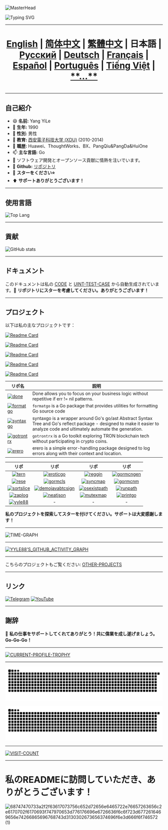 ![MasterHead](https://user-images.githubusercontent.com/74038190/213910845-af37a709-8995-40d6-be59-724526e3c3d7.gif)

![Typing SVG](https://readme-typing-svg.demolab.com?font=Fira+Code&size=33&pause=1000&color=EBE912&width=999&lines=Hi+there+%F0%9F%91%8B%2C+Welcome+to+my+Page+%F0%9F%91%8B%2C+I'm+yyle88)

---

<!-- 这是一个注释，它不会在渲染时显示出来，这是语言选择的起始位置 -->

<h4 align="center" style="font-size: 2.0em;"><a href="../README.md">English</a> | <a href="../README.zh.md">简体中文</a> | <a href="README.zh-Hant.md">繁體中文</a> | <strong>日本語</strong> | <a href="README.ru.md">Русский</a> | <a href="README.de.md">Deutsch</a> | <a href="README.fr.md">Français</a> | <a href="README.es.md">Español</a> | <a href="README.pt.md">Português</a> | <a href="README.vi.md">Tiếng Việt</a> | <a href="../LOCALE-MENU.md">**...** </a></h4>

<!-- 这是一个注释，它不会在渲染时显示出来，这是语言选择的终止位置 -->

---

## 自己紹介

- 😄 **名前:** Yang YiLe
- 🔭 **生年:** 1990
- 🌱 **性別:** 男性
- 👯 **教育:** [西安電子科技大学 (XDU)](https://www.xidian.edu.cn/) (2010-2014)
- 💼 **職歴:** Huawei、ThoughtWorks、BX、PangQiu&PangDa&HuiOne
- 📫 **主な言語:** Go
- 💬 ソフトウェア開発とオープンソース貢献に情熱を注いでいます。
- 🔗 **Github:** [リポジトリ](https://github.com/yyle88?tab=repositories&type=public&sort=stargazers)
- 🌟 **スターをください⭐**
- ⬆️ **サポートありがとうございます！**

---

## 使用言語

![Top Lang](https://github-readme-stats.vercel.app/api/top-langs/?username=yyle88&hide=html&card_width=465)

---

## 貢献

![GitHub stats](https://github-readme-stats.vercel.app/api?username=yyle88&show_icons=true&theme=radical&show=reviews,prs_merged,prs_merged_percentage&hide=contribs&card_width=465)

---

## ドキュメント

このドキュメントは私の [CODE](yyle88.go) と [UINT-TEST-CASE](yyle88_test.go) から自動生成されています。🌟 **リポジトリにスターを考慮してください。ありがとうございます！**

---

## プロジェクト

以下は私の主なプロジェクトです：

<!-- 这是一个注释，它不会在渲染时显示出来，这是项目列表的起始位置 -->

[![Readme Card](https://github-readme-stats.vercel.app/api/pin/?username=yyle88&repo=sure&theme=swift&unique=b3f87aab-1836-4f0f-ae15-0e6067362205)](https://github.com/yyle88/sure)

[![Readme Card](https://github-readme-stats.vercel.app/api/pin/?username=yyle88&repo=gobtcsign&theme=github_dark_dimmed&unique=84c3888e-e29a-4392-91a3-427c89756714)](https://github.com/yyle88/gobtcsign)

[![Readme Card](https://github-readme-stats.vercel.app/api/pin/?username=yyle88&repo=osexec&theme=dark&unique=0508b2b7-91a8-46fc-9d28-9ea7336d3073)](https://github.com/yyle88/osexec)

[![Readme Card](https://github-readme-stats.vercel.app/api/pin/?username=yyle88&repo=gormmom&theme=date_night&unique=2a57a34c-11b8-499a-8ce6-c9a108fc5fc5)](https://github.com/yyle88/gormmom)

[![Readme Card](https://github-readme-stats.vercel.app/api/pin/?username=yyle88&repo=must&theme=swift&unique=0510174d-40ba-4d79-962b-2dd832519c4e)](https://github.com/yyle88/must)


| **リポ名** | **説明** |
|--------|--------|
| [![done](https://img.shields.io/badge/done-%2335A8D5.svg?style=flat&logoColor=white)](https://github.com/yyle88/done) | Done allows you to focus on your business logic without repetitive if err != nil patterns. |
| [![formatgo](https://img.shields.io/badge/formatgo-%2391C4A4.svg?style=flat&logoColor=white)](https://github.com/yyle88/formatgo) | `formatgo` is a Go package that provides utilities for formatting Go source code |
| [![syntaxgo](https://img.shields.io/badge/syntaxgo-%23FFD700.svg?style=flat&logoColor=white)](https://github.com/yyle88/syntaxgo) | syntaxgo is a wrapper around Go's go/ast Abstract Syntax Tree and Go's reflect package - designed to make it easier to analyze code and ultimately automate the generation. |
| [![gotrontrx](https://img.shields.io/badge/gotrontrx-%23F7931E.svg?style=flat&logoColor=white)](https://github.com/yyle88/gotrontrx) | `gotrontrx` is a Go toolkit exploring TRON blockchain tech without participating in crypto coins. |
| [![erero](https://img.shields.io/badge/erero-%2335A8D5.svg?style=flat&logoColor=white)](https://github.com/yyle88/erero) | erero is a simple error-handling package designed to log errors along with their context and location. |


| リポ | リポ | リポ | リポ |
| :--: | :--: | :--: | :--: |
|[![tern](https://img.shields.io/badge/tern-%232E8B57.svg?style=flat&logoColor=white)](https://github.com/yyle88/tern) | [![eroticgo](https://img.shields.io/badge/eroticgo-%23F7931E.svg?style=flat&logoColor=white)](https://github.com/yyle88/eroticgo) | [![reggin](https://img.shields.io/badge/reggin-%2391C4A4.svg?style=flat&logoColor=white)](https://github.com/yyle88/reggin) | [![gormcngen](https://img.shields.io/badge/gormcngen-%2320B2AA.svg?style=flat&logoColor=white)](https://github.com/yyle88/gormcngen) | 
|[![rese](https://img.shields.io/badge/rese-%2335A8D5.svg?style=flat&logoColor=white)](https://github.com/yyle88/rese) | [![gormcls](https://img.shields.io/badge/gormcls-%238A2BE2.svg?style=flat&logoColor=white)](https://github.com/yyle88/gormcls) | [![syncmap](https://img.shields.io/badge/syncmap-%23FF4500.svg?style=flat&logoColor=white)](https://github.com/yyle88/syncmap) | [![gormcnm](https://img.shields.io/badge/gormcnm-%237D4B91.svg?style=flat&logoColor=white)](https://github.com/yyle88/gormcnm) | 
|[![sortslice](https://img.shields.io/badge/sortslice-%237D5E7F.svg?style=flat&logoColor=white)](https://github.com/yyle88/sortslice) | [![demojavabtcsign](https://img.shields.io/badge/demojavabtcsign-%23DC143C.svg?style=flat&logoColor=white)](https://github.com/yyle88/demojavabtcsign) | [![osexistpath](https://img.shields.io/badge/osexistpath-%23FF1493.svg?style=flat&logoColor=white)](https://github.com/yyle88/osexistpath) | [![runpath](https://img.shields.io/badge/runpath-%2332CD32.svg?style=flat&logoColor=white)](https://github.com/yyle88/runpath) | 
|[![zaplog](https://img.shields.io/badge/zaplog-%233CB371.svg?style=flat&logoColor=white)](https://github.com/yyle88/zaplog) | [![neatjson](https://img.shields.io/badge/neatjson-%23F09F3B.svg?style=flat&logoColor=white)](https://github.com/yyle88/neatjson) | [![mutexmap](https://img.shields.io/badge/mutexmap-%23FF5733.svg?style=flat&logoColor=white)](https://github.com/yyle88/mutexmap) | [![printgo](https://img.shields.io/badge/printgo-%2395C59D.svg?style=flat&logoColor=white)](https://github.com/yyle88/printgo) | 
|[![yyle88](https://img.shields.io/badge/yyle88-%23ADFF2F.svg?style=flat&logoColor=white)](https://github.com/yyle88/yyle88) | - | - | - | 


<!-- 这是一个注释，它不会在渲染时显示出来，这是项目列表的终止位置 -->

**私のプロジェクトを探索してスターを付けてください。サポートは大変感謝します！**

---

![TIME-GRAPH](http://github-profile-summary-cards.vercel.app/api/cards/productive-time?username=yyle88&theme=radical&utcOffset=8.00)

---

[![YYLE88'S_GITHUB_ACTIVITY_GRAPH](https://github-readme-activity-graph.vercel.app/graph?username=yyle88)](https://github.com/yyle88)

---

こちらのプロジェクトもご覧ください: [OTHER-PROJECTS](OTHERS.md)

---

## リンク

[![Telegram](https://img.shields.io/badge/-Telegram-f5e0dc?style=for-the-badge&logo=telegram&logoColor=27A0D9)](https://t.me/yyle88)
[![YouTube](https://img.shields.io/badge/-YouTube-f2cdcd?style=for-the-badge&logo=YouTube&logoColor=FF0000)](https://www.youtube.com/@%E6%9D%A8%E4%BA%A6%E4%B9%901990/videos)

---

## 謝辞

🌟 **私の仕事をサポートしてくれてありがとう！共に偉業を成し遂げましょう。Go-Go-Go！**

---

[![CURRENT-PROFILE-TROPHY](https://github-profile-trophy.vercel.app/?username=yyle88)](https://github.com/yyle88)

---

![github contribution grid snake animation](https://raw.githubusercontent.com/yyle88/yyle88/snake/github-contribution-grid-snake-dark.svg#gh-dark-mode-only)

![github contribution grid snake animation](https://raw.githubusercontent.com/yyle88/yyle88/snake/github-contribution-grid-snake.svg#gh-light-mode-only)

---

[![VISIT-COUNT](https://visitcount.itsvg.in/api?id=yyle88&label=profile-views&pretty=true)](https://visitcount.itsvg.in)

---

# 私のREADMEに訪問していただき、ありがとうございます！

![68747470733a2f2f63617073756c652d72656e6465722e76657263656c2e6170702f6170693f747970653d776176696e6726636f6c6f723d6772616469656e74266865696768743d3130302673656374696f6e3d666f6f746572 (1)](https://github.com/user-attachments/assets/e599b0c5-b812-4e11-908a-2bdec8c97c5f)
